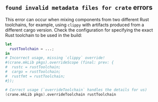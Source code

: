 ## `found invalid metadata files for crate` errors

This error can occur when mixing components from two different Rust toolchains,
for example, using `clippy` with artifacts produced from a different cargo
version. Check the configuration for specifying the exact Rust toolchain to be
used in the build:

```nix
let
  rustToolchain = ...;
in
# Incorrect usage, missing `clippy` override!
#(crane.mkLib pkgs).overrideScope (final: prev: {
#  rustc = rustToolchain;
#  cargo = rustToolchain;
#  rustfmt = rustToolchain;
#});

# Correct usage (`overrideToolchain` handles the details for us)
(crane.mkLib pkgs).overrideToolchain rustToolchain
```
